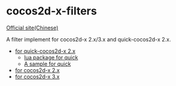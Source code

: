 cocos2d-x-filters
=================

[Official site(Chinese)][6]

A filter implement for cocos2d-x 2.x/3.x and quick-cocos2d-x 2.x.

- [for quick-cocos2d-x 2.x][1]
	- [lua package for quick][4]
	- [A sample for quick][5]
- [for cocos2d-x 2.x][2]
- [for cocos2d-x 3.x][3]

[1]: http://github.com/chukong/quick-cocos2d-x/tree/master/lib/cocos2d-x/extensions/filters 
[2]: https://github.com/zrong/cocos2d-x-filters/tree/v2.x
[3]: https://github.com/zrong/cocos2d-x-filters/tree/v3.x
[4]: https://github.com/chukong/quick-cocos2d-x/blob/master/framework/filter.lua
[5]: https://github.com/chukong/quick-cocos2d-x/tree/master/samples/filters
[6]: https://blog.zengrong.net/cocos2d-x-filters/
